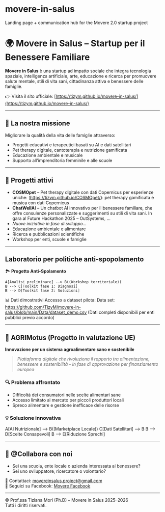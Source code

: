 # movere-in-salus
Landing page + communication hub for the Movere 2.0 startup project

# 🌍 Movere in Salus – Startup per il Benessere Familiare

**Movere in Salus** è una startup ad impatto sociale che integra tecnologia spaziale, intelligenza artificiale, arte, educazione e ricerca per promuovere salute mentale, stili di vita sani, cittadinanza attiva e benessere delle famiglie.

👉 Visita il sito ufficiale: [https://tizym.github.io/movere-in-salus/](https://tizym.github.io/movere-in-salus/)

---

## 🎯 La nostra missione

Migliorare la qualità della vita delle famiglie attraverso:

- Progetti educativi e terapeutici basati su AI e dati satellitari
- Pet therapy digitale, cantoterapia e nutrizione gamificata
- Educazione ambientale e musicale
- Supporto all’imprenditoria femminile e alle scuole

---

## 🧪 Progetti attivi

- **COSMOpet** – Pet therapy digitale con dati Copernicus per esperienze uniche: (https://tizym.github.io/COSMOpet/): pet therapy gamificata e musica con dati Copernicus
- **ChatWellAI** – Un chatbot AI innovativo per il benessere familiare, che offre consulenze personalizzate e suggerimenti su stili di vita sani. In gara al Future Hackathon 2025 – OutSystems, ...
- *Nuove iniziative in fase di sviluppo...*
- Educazione ambientale e alimentare
- Ricerca e pubblicazioni scientifiche
- Workshop per enti, scuole e famiglie

---
## Laboratorio per politiche anti-spopolamento

🏞️ **Progetto Anti-Spolamento**

    A[Analisi preliminare] --> B((Workshop territoriale))
    B --> C[Toolkit fase 1: Diagnosi]
    B --> D[Toolkit fase 2: Soluzioni]

📊 Dati dimostrativi
Accesso a dataset pilota:
Data set: https://github.com/TizyM/movere-in-salus/blob/main/Data/dataset_demo.csv
(Dati completi disponibili per enti pubblici previo accordo)

---

## 🌱  **AGRIMotus**   (Progetto in valutazione UE)
**Innovazione per un sistema agroalimentare sano e sostenibile**

> *Piattaforma digitale che rivoluziona il rapporto tra alimentazione, benessere e sostenibilità - in fase di approvazione per finanziamento europeo*

### 🔍 Problema affrontato
- Difficoltà dei consumatori nelle scelte alimentari sane
- Accesso limitato al mercato per piccoli produttori locali
- Spreco alimentare e gestione inefficace delle risorse

### 💡 Soluzione innovativa

A[AI Nutrizionale] --> B((Marketplace Locale))
C[Dati Satellitari] --> B
B --> D[Scelte Consapevoli]
B --> E[Riduzione Sprechi]

---
## 🤝 @Collabora con noi

- Sei una scuola, ente locale o azienda interessata al benessere?
- Sei uno sviluppatore, ricercatore o volontario?

📩 Contattaci: movereinsalus.project@gmail.com  
📘 Seguici su Facebook: [Movere Facebook](https://www.facebook.com/profile.php?id=61563922102176)

---

© Prof.ssa Tiziana Mori (Ph.D) – Movere in Salus 2025–2026  
Tutti i diritti riservati.
